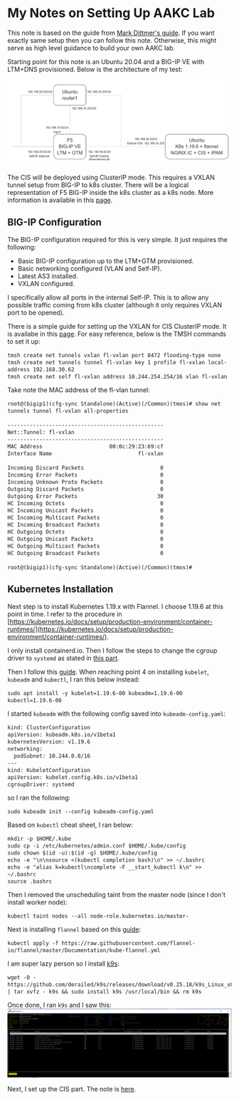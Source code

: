 # My Notes on Setting Up AAKC Lab
This note is based on the guide from [Mark Dittmer's guide](https://github.com/mdditt2000/k8s-bigip-ctlr/tree/main/user_guides/externaldns-nginx). If you want exactly same setup then you can follow this note. Otherwise, this might serve as high level guidance to build your own AAKC lab.

Starting point for this note is an Ubuntu 20.04 and a BIG-IP VE with LTM+DNS provisioned. Below is the architecture of my test:

![Test Architecture](aakc-test-architecture.png)

The CIS will be deployed using ClusterIP mode. This requires a VXLAN tunnel setup from BIG-IP to k8s cluster. There will be a logical representation of F5 BIG-IP inside the k8s cluster as a k8s node. More information is available in this [page](https://clouddocs.f5.com/containers/latest/userguide/config-options.html#clusterip).

## BIG-IP Configuration
The BIG-IP configuration required for this is very simple. It just requires the following:
- Basic BIG-IP configuration up to the LTM+GTM provisioned.
- Basic networking configured (VLAN and Self-IP).
- Latest AS3 installed.
- VXLAN configured.

I specifically allow all ports in the internal Self-IP. This is to allow any possible traffic coming from k8s cluster (although it only requires VXLAN port to be opened).

There is a simple guide for setting up the VXLAN for CIS ClusterIP mode. It is availabe in this [page](https://clouddocs.f5.com/containers/latest/userguide/kubernetes/#creating-vxlan-tunnels-on-kubernetes-cluster-optional). For easy reference, below is the TMSH commands to set it up:
```
tmsh create net tunnels vxlan fl-vxlan port 8472 flooding-type none
tmsh create net tunnels tunnel fl-vxlan key 1 profile fl-vxlan local-address 192.168.30.62
tmsh create net self fl-vxlan address 10.244.254.254/16 vlan fl-vxlan
```

Take note the MAC address of the fl-vlan tunnel:
```
root@(bigip1)(cfg-sync Standalone)(Active)(/Common)(tmos)# show net tunnels tunnel fl-vxlan all-properties

-------------------------------------------------
Net::Tunnel: fl-vxlan
-------------------------------------------------
MAC Address                     00:0c:29:23:69:cf
Interface Name                           fl-vxlan

Incoming Discard Packets                        0
Incoming Error Packets                          0
Incoming Unknown Proto Packets                  0
Outgoing Discard Packets                        0
Outgoing Error Packets                         30
HC Incoming Octets                              0
HC Incoming Unicast Packets                     0
HC Incoming Multicast Packets                   0
HC Incoming Broadcast Packets                   0
HC Outgoing Octets                              0
HC Outgoing Unicast Packets                     0
HC Outgoing Multicast Packets                   0
HC Outgoing Broadcast Packets                   0

root@(bigip1)(cfg-sync Standalone)(Active)(/Common)(tmos)#
```


## Kubernetes Installation
Next step is to install Kubernetes 1.19.x with Flannel. I choose 1.19.6 at this point in time. I refer to the procedure in [https://kubernetes.io/docs/setup/production-environment/container-runtimes/](https://kubernetes.io/docs/setup/production-environment/container-runtimes/).

I only install containerd.io. Then I follow the steps to change the cgroup driver to `systemd` as stated in [this part](https://kubernetes.io/docs/setup/production-environment/container-runtimes/#containerd-systemd).

Then I follow this [guide](https://kubernetes.io/docs/setup/production-environment/tools/kubeadm/install-kubeadm/). When reaching point 4 on installing `kubelet`, `kubeadm` and `kubectl`, I ran this below instead:
```
sudo apt install -y kubelet=1.19.6-00 kubeadm=1.19.6-00 kubectl=1.19.6-00
```

I started `kubeadm` with the following config saved into `kubeadm-config.yaml`:
```
kind: ClusterConfiguration
apiVersion: kubeadm.k8s.io/v1beta1
kubernetesVersion: v1.19.6
networking:
  podSubnet: 10.244.0.0/16
---
kind: KubeletConfiguration
apiVersion: kubelet.config.k8s.io/v1beta1
cgroupDriver: systemd
```
so I ran the following:
```
sudo kubeadm init --config kubeadm-config.yaml
```

Based on `kubectl` cheat sheet, I ran below:
```
mkdir -p $HOME/.kube
sudo cp -i /etc/kubernetes/admin.conf $HOME/.kube/config
sudo chown $(id -u):$(id -g) $HOME/.kube/config
echo -e "\n\nsource <(kubectl completion bash)\n" >> ~/.bashrc
echo -e "alias k=kubectl\ncomplete -F __start_kubectl k\n" >> ~/.bashrc
source .bashrc
```

Then I removed the unscheduling taint from the master node (since I don't install worker node):
```
kubectl taint nodes --all node-role.kubernetes.io/master-
```

Next is installing `flannel` based on this [guide](https://github.com/flannel-io/flannel):
```
kubectl apply -f https://raw.githubusercontent.com/flannel-io/flannel/master/Documentation/kube-flannel.yml
```

I am super lazy person so I install [k9s](https://k9scli.io/):
```
wget -O - https://github.com/derailed/k9s/releases/download/v0.25.18/k9s_Linux_x86_64.tar.gz | tar xvfz - k9s && sudo install k9s /usr/local/bin && rm k9s
```

Once done, I ran `k9s` and I saw this:
![k9s base](k9s-base-snapshot.png)

Next, I set up the CIS part. The note is [here](cis-note.md).
